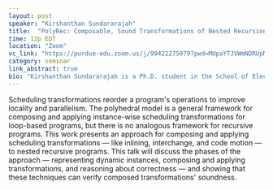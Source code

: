 ```yaml
---
layout: post
speaker: "Kirshanthan Sundararajah"
title:  "PolyRec: Composable, Sound Transformations of Nested Recursion and Loops"
time: 12p EDT
location: "Zoom"
vc_link: "https://purdue-edu.zoom.us/j/99422275079?pwd=MUpaYTJVWmNDRUpMOCtWQXZPdWR0Zz09"
category: seminar
link_abstract: true
bio: "Kirshanthan Sundararajah is a Ph.D. student in the School of Electrical and Computer Engineering at Purdue University advised by Milind Kulkarni. He is interested in Compilers, Programming Languages, and High-Performance Computing with an emphasis on optimizing irregular programs."
---
```

Scheduling transformations reorder a program's operations to improve locality and parallelism. The polyhedral model is a general framework for composing and applying instance-wise scheduling transformations for loop-based programs, but there is no analogous framework for recursive programs. This work presents an approach for composing and applying scheduling transformations — like inlining, interchange, and code motion — to nested recursive programs. This talk will discuss the phases of the approach — representing dynamic instances, composing and applying transformations, and reasoning about correctness — and showing that these techniques can verify composed transformations' soundness.

